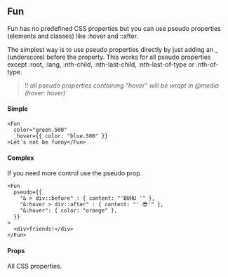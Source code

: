 ## Fun

Fun has no predefined CSS properties but you can use pseudo properties (elements and classes) like :hover and ::after.

The simplest way is to use pseudo properties directly by just adding an \_ (underscore) before the property. This works for all pseudo properties except :root, :lang, :nth-child, :nth-last-child, :nth-last-of-type or :nth-of-type.

> !! _all pseudo properties containing "hover" will be wrapt in @media (hover: hover)_

#### Simple

```js-live
<Fun
  color="green.500"
  _hover={{ color: "blue.500" }}
>Let´s not be funny</Fun>
```

#### Complex

If you need more control use the pseudo prop.

```js-live
<Fun
  pseudo={{
    "& > div::before" : { content: "'BUHU '" },
    "&:hover > div::after" : { content: "' 😎'" },
    "&:hover": { color: "orange" },
  }}
>
  <div>friends!</div>
</Fun>
```

#### Props

All CSS properties.
